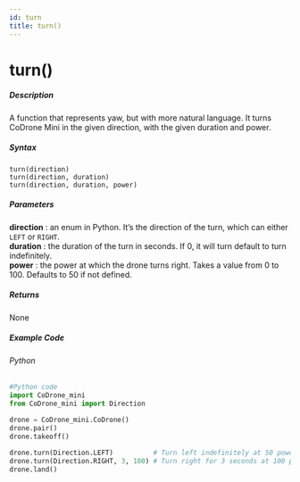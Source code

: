 ```yaml
---
id: turn
title: turn()
---
```


# turn()

##### Description

A function that represents yaw, but with more natural language. It turns CoDrone Mini in the given direction, with the given duration and power.

##### Syntax
```turn(direction)```<br />
```turn(direction, duration)```<br />
```turn(direction, duration, power)```

##### Parameters

**direction**	: an enum in Python. It’s the direction of the turn, which can either ```LEFT``` or ```RIGHT```.<br />
**duration**	: the duration of the turn in seconds. If 0, it will turn default to turn indefinitely.<br />
**power**		: the power at which the drone turns right. Takes a value from 0 to 100. Defaults to 50 if not defined.

##### Returns

None

##### Example Code
###### Python
```python
#Python code
import CoDrone_mini
from CoDrone_mini import Direction

drone = CoDrone_mini.CoDrone()
drone.pair()
drone.takeoff()
	
drone.turn(Direction.LEFT)  		# Turn left indefinitely at 50 power
drone.turn(Direction.RIGHT, 3, 100) # Turn right for 3 seconds at 100 power
drone.land()
```
